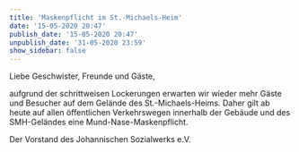 ```yaml
---
title: 'Maskenpflicht im St.-Michaels-Heim'
date: '15-05-2020 20:47'
publish_date: '15-05-2020 20:47'
unpublish_date: '31-05-2020 23:59'
show_sidebar: false
---
```


Liebe Geschwister, Freunde und Gäste,
 
aufgrund der schrittweisen Lockerungen erwarten wir wieder mehr Gäste und Besucher auf dem Gelände des St.-Michaels-Heims. Daher gilt ab heute auf allen öffentlichen Verkehrswegen innerhalb der Gebäude und des SMH-Geländes eine Mund-Nase-Maskenpflicht.

Der Vorstand des Johannischen Sozialwerks e.V.